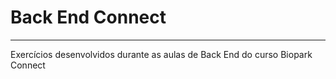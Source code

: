 # Back End Connect 
<hr>

Exercícios desenvolvidos durante as aulas de Back End do curso Biopark Connect
 
